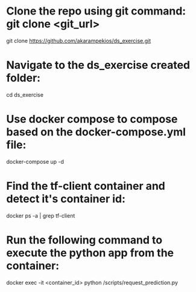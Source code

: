 # Clone the repo using git command: git clone <git_url>
git clone https://github.com/akarampekios/ds_exercise.git

# Navigate to the ds_exercise created folder:
cd ds_exercise

# Use docker compose to compose based on the docker-compose.yml file:
docker-compose up -d

# Find the tf-client container and detect it's container id:
docker ps -a | grep tf-client

# Run the following command to execute the python app from the container:
docker exec -it <container_id> python /scripts/request_prediction.py
